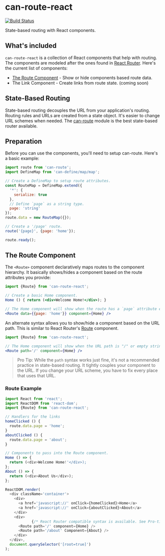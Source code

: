 # can-route-react

[![Build Status](https://travis-ci.org/icanjs/can-route-react.png?branch=master)](https://travis-ci.org/icanjs/can-route-react)

State-based routing with React components.

## What's included

`can-route-react` is a collection of React components that help with routing.  The components are modeled after the ones found in [React Router](https://github.com/ReactTraining/react-router).  Here's the current list of components:

- [The Route Component](#the-route-component) - Show or hide components based route data.
- The Link Component - Create links from route state. (coming soon)

## State-Based Routing

State-based routing decouples the URL from your application's routing.  Routing rules and URLs are created from a state object. It's easier to change URL schemes when needed. The [can-route](https://www.npmjs.com/package/can-route) module is the best state-based router available.

## Preparation
Before you can use the components, you'll need to setup can-route.  Here's a basic example:

```js
import route from 'can-route';
import DefineMap from 'can-define/map/map';

// Create a DefineMap to setup route attributes.
const RouteMap = DefineMap.extend({
  '*': {
    serialize: true
  },
  // Define `page` as a string type.
  page: 'string'
});
route.data = new RouteMap({});

// Create a '/page' route.
route('{page}', {page: 'home'});

route.ready();
```

## The Route Component

The `<Route>` component declaratively maps routes to the component hierarchy. It basically shows/hides a component based on the route attributes you provide:

```jsx
import {Route} from 'can-route-react';

// Create a basic Home component.
Home () { return (<div>Welcome Home!</div>); }

// The Home component will show when the route has a `page` attribute equal to "home".
<Route data={{page: 'home'}} component={Home} />
```

An alternate syntax allows you to show/hide a component based on the URL path. This is similar to React Router's [Route](https://github.com/ReactTraining/react-router/blob/master/docs/API.md#route) component.

```jsx
import {Route} from 'can-route-react';

// The Home component will show when the URL path is "/" or empty string.
<Route path='/' component={Home} />
```

> Pro Tip: While the `path` syntax works just fine, it's not a recommended practice in state-based routing.  It tightly couples your component to the URL.  If you change your URL scheme, you have to fix every place that uses that URL.

### Route Example

```js
import React from 'react';
import ReactDOM from 'react-dom';
import {Route} from 'can-route-react';

// Handlers for the links
homeClicked () {
  route.data.page = 'home';
}
aboutClicked () {
  route.data.page = 'about';
}

// Components to pass into the Route component.
Home () => {
  return (<div>Welcome Home!'</div>);
};
About () => {
  return (<div>About Us</div>);
};

ReactDOM.render(
  <div className='container'>
    <div>
      <a href='javascript://' onClick={homeClicked}>Home</a>
      <a href='javascript://' onClick={aboutClicked}>About</a>
    </div>
    <div>
			{/* React Router compatible syntax is available. See Pro-tips. */}
      <Route path='/' component={Home} />
      <Route path='/about' Component={About} />
    </div>
  </div>,
  document.querySelector('[root=true]')
);
```
